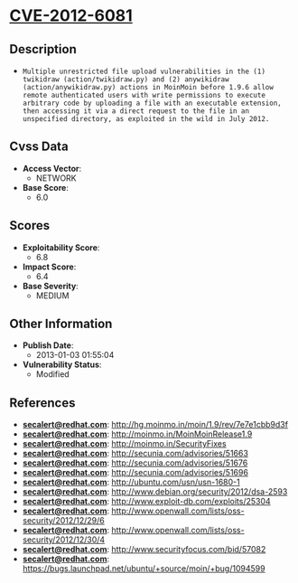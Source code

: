 
# [CVE-2012-6081](https://cve.mitre.org/cgi-bin/cvename.cgi?name=CVE-2012-6081)

## Description

- `Multiple unrestricted file upload vulnerabilities in the (1) twikidraw (action/twikidraw.py) and (2) anywikidraw (action/anywikidraw.py) actions in MoinMoin before 1.9.6 allow remote authenticated users with write permissions to execute arbitrary code by uploading a file with an executable extension, then accessing it via a direct request to the file in an unspecified directory, as exploited in the wild in July 2012.`

## Cvss Data

- **Access Vector**:
  - NETWORK
- **Base Score**:
  - 6.0

## Scores

- **Exploitability Score**:
  - 6.8
- **Impact Score**:
  - 6.4
- **Base Severity**:
  - MEDIUM

## Other Information

- **Publish Date**:
  - 2013-01-03 01:55:04
- **Vulnerability Status**:
  - Modified

## References

- **secalert@redhat.com**: http://hg.moinmo.in/moin/1.9/rev/7e7e1cbb9d3f
- **secalert@redhat.com**: http://moinmo.in/MoinMoinRelease1.9
- **secalert@redhat.com**: http://moinmo.in/SecurityFixes
- **secalert@redhat.com**: http://secunia.com/advisories/51663
- **secalert@redhat.com**: http://secunia.com/advisories/51676
- **secalert@redhat.com**: http://secunia.com/advisories/51696
- **secalert@redhat.com**: http://ubuntu.com/usn/usn-1680-1
- **secalert@redhat.com**: http://www.debian.org/security/2012/dsa-2593
- **secalert@redhat.com**: http://www.exploit-db.com/exploits/25304
- **secalert@redhat.com**: http://www.openwall.com/lists/oss-security/2012/12/29/6
- **secalert@redhat.com**: http://www.openwall.com/lists/oss-security/2012/12/30/4
- **secalert@redhat.com**: http://www.securityfocus.com/bid/57082
- **secalert@redhat.com**: https://bugs.launchpad.net/ubuntu/+source/moin/+bug/1094599

